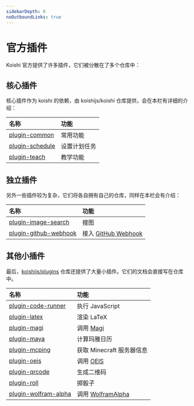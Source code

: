 ```yaml
---
sidebarDepth: 0
noOutboundLinks: true
---
```


# 官方插件

Koishi 官方提供了许多插件，它们被分散在了多个仓库中：

## 核心插件

核心插件作为 koishi 的依赖，由 koishijs/koishi 仓库提供，会在本栏有详细的介绍：

| 名称 | 功能 |
|:--|:--|
| [plugin-common](https://github.com/koishijs/koishi/tree/master/packages/plugin-common) | 常用功能 |
| [plugin-schedule](https://github.com/koishijs/koishi/tree/master/packages/plugin-schedule) | 设置计划任务 |
| [plugin-teach](https://github.com/koishijs/koishi/tree/master/packages/plugin-teach) | 教学功能 |

## 独立插件

另外一些插件较为复杂，它们将各自拥有自己的仓库，同样在本栏会有介绍：

| 名称 | 功能 |
|:--|:--|
| [plugin-image-search](https://github.com/koishijs/plugin-image-search) | 搜图 |
| [plugin-github-webhook](https://github.com/koishijs/plugin-github-webhook) | 接入 [GitHub Webhook](https://developer.github.com/webhooks/) |

## 其他小插件

最后，[koishijs/plugins](https://github.com/koishijs/plugins) 仓库还提供了大量小插件。它们的文档会直接写在仓库中。

| 名称 | 功能 |
|:--|:--|
| [plugin-code-runner](https://github.com/koishijs/plugins/tree/master/plugin-code-runner) | 执行 JavaScript |
| [plugin-latex](https://github.com/koishijs/plugins/tree/master/plugin-latex) | 渲染 LaTeX |
| [plugin-magi](https://github.com/koishijs/plugins/tree/master/plugin-magi) | 调用 [Magi](https://magi.com/) |
| [plugin-maya](https://github.com/koishijs/plugins/tree/master/plugin-maya) | 计算玛雅日历 |
| [plugin-mcping](https://github.com/koishijs/plugins/tree/master/plugin-mcping) | 获取 Minecraft 服务器信息 |
| [plugin-oeis](https://github.com/koishijs/plugins/tree/master/plugin-oeis) | 调用 [OEIS](https://oeis.org/) |
| [plugin-qrcode](https://github.com/koishijs/plugins/tree/master/plugin-qrcode) | 生成二维码 |
| [plugin-roll](https://github.com/koishijs/plugins/tree/master/plugin-roll) | 掷骰子 |
| [plugin-wolfram-alpha](https://github.com/koishijs/plugins/tree/master/plugin-wolfram-alpha) | 调用 [WolframAlpha](https://www.wolframalpha.com/) |
